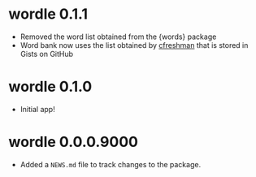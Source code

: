 # wordle 0.1.1

- Removed the word list obtained from the {words} package
- Word bank now uses the list obtained by [cfreshman](https://gist.github.com/cfreshman) that is stored in Gists on GitHub

# wordle 0.1.0

- Initial app!

# wordle 0.0.0.9000

* Added a `NEWS.md` file to track changes to the package.
